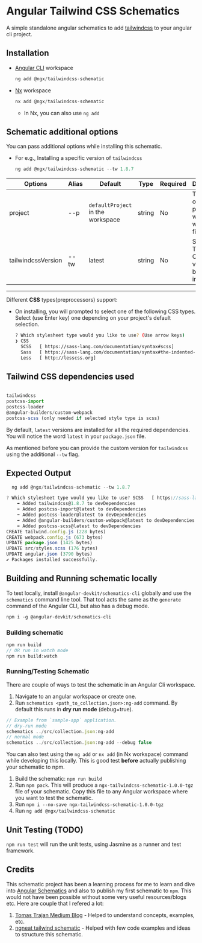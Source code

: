 # Angular Tailwind CSS Schematics

A simple standalone angular schematics to add [tailwindcss](https://tailwindcss.com/) to your angular cli project.

## Installation

- [Angular CLI](https://angular.io/cli) workspace

  ```javascript
  ng add @ngx/tailwindcss-schematic
  ```

- [Nx](https://nx.dev/angular) workspace

  ```javascript
  nx add @ngx/tailwindcss-schematic
  ```

  - In Nx, you can also use `ng add`

## Schematic additional options

You can pass additional options while installing this schematic.

- For e.g., Installing a specific version of `tailwindcss`

  ```javascript
  ng add @ngx/tailwindcss-schematic --tw 1.8.7
  ```

| Options            | Alias | Default                           | Type   | Required | Description                                         |
| ------------------ | ----- | --------------------------------- | ------ | -------- | --------------------------------------------------- |
| project            | --p   | `defaultProject` in the workspace | string | No       | The name of the project where we want to add files. |
| tailwindcssVersion | --tw  | latest                            | string | No       | Specific Tailwind CSS version to be installed.      |

---

Different **CSS** types(preprocessors) support:

- On installing, you will prompted to select one of the following CSS types. Select (use Enter key) one depending on your project's default selection.

  ```sh
  ? Which stylesheet type would you like to use? (Use arrow keys)
  ❯ CSS
    SCSS   [ https://sass-lang.com/documentation/syntax#scss]
    Sass   [ https://sass-lang.com/documentation/syntax#the-indented-syntax]
    Less   [ http://lesscss.org]
  ```

## Tailwind CSS dependencies used

```javascript

tailwindcss
postcss-import
postcss-loader
@angular-builders/custom-webpack
postcss-scss (only needed if selected style type is scss)

```

By default, `latest` versions are installed for all the required dependencies. You will notice the word `latest` in your `package.json` file.

As mentioned before you can provide the custom version for `tailwindcss` using the additional `--tw` flag.

## Expected Output

```javascript
  ng add @ngx/tailwindcss-schematic --tw 1.8.7
```

```javascript
? Which stylesheet type would you like to use? SCSS   [ https://sass-lang.com/documentation/syntax#scss]
    ➡️ Added tailwindcss@1.8.7 to devDependencies
    ➡️ Added postcss-import@latest to devDependencies
    ➡️ Added postcss-loader@latest to devDependencies
    ➡️ Added @angular-builders/custom-webpack@latest to devDependencies
    ➡️ Added postcss-scss@latest to devDependencies
CREATE tailwind.config.js (228 bytes)
CREATE webpack.config.js (673 bytes)
UPDATE package.json (1425 bytes)
UPDATE src/styles.scss (176 bytes)
UPDATE angular.json (3790 bytes)
✔ Packages installed successfully.
```

## Building and Running schematic locally

To test locally, install `@angular-devkit/schematics-cli` globally and use the `schematics` command line tool. That tool acts the same as the `generate` command of the Angular CLI, but also has a debug mode.

```javascript
npm i -g @angular-devkit/schematics-cli
```

### Building schematic

```javascript
npm run build
// OR run in watch mode
npm run build:watch
```

### Running/Testing Schematic

There are couple of ways to test the schematic in an Angular Cli workspace.

1. Navigate to an angular workspace or create one.
2. Run `schematics <path_to_collection.json>:ng-add` command. By default this runs in **dry run mode** (debug=true).

```javascript
// Example from `sample-app` application.
// dry-run mode
schematics ../src/collection.json:ng-add
// normal mode
schematics ../src/collection.json:ng-add --debug false
```

You can also test using the `ng add` or `nx add` (in Nx workspace) command while developing this locally. This is good test **before** actually publishing your schematic to npm.

1. Build the schematic: `npm run build`
2. Run `npm pack`. This will produce a `ngx-tailwindcss-schematic-1.0.0-tgz` file of your schematic. Copy this file to any Angular workspace where you want to test the schematic.
3. Run `npm i --no-save ngx-tailwindcss-schematic-1.0.0-tgz`
4. Run `ng add @ngx/tailwindcss-schematic`

## Unit Testing (TODO)

`npm run test` will run the unit tests, using Jasmine as a runner and test framework.

## Credits

This schematic project has been a learning process for me to learn and dive into [Angular Schematics](https://angular.io/guide/schematics) and also to publish my first schematic to `npm`. This would not have been possible without some very useful resources/blogs etc. Here are couple that I refered a lot:

1. [Tomas Trajan Medium Blog](https://medium.com/@tomastrajan/total-guide-to-custom-angular-schematics-5c50cf90cdb4) - Helped to understand concepts, examples, etc.
2. [ngneat tailwind schematic](https://github.com/ngneat/tailwind) - Helped with few code examples and ideas to structure this schematic.
